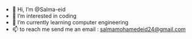 - 👋 Hi, I’m @Salma-eid
- 👀 I’m interested in coding 
- 🌱 I’m currently learning computer engineering
- 📫 to reach me send me an email : salmamohamedeid24@gmail.com


